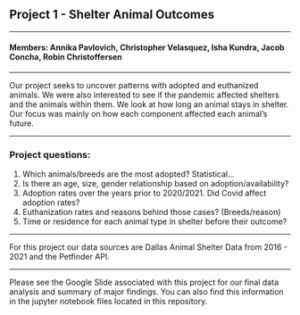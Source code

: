 ## Project 1 - Shelter Animal Outcomes
***
#### Members: Annika Pavlovich, Christopher Velasquez, Isha Kundra, Jacob Concha, Robin Christoffersen
***
Our project seeks to uncover patterns with adopted and euthanized animals.  We were also interested to see if the pandemic affected shelters and the animals within them.  We look at how long an animal stays in shelter.  Our focus was mainly on how each component affected each animal’s future.
***
### Project questions:
1. Which animals/breeds are the most adopted? Statistical...
2. Is there an age, size, gender relationship based on adoption/availability?
2. Adoption rates over the years prior to 2020/2021.  Did Covid affect adoption rates?
3. Euthanization rates and reasons behind those cases? (Breeds/reason)
4. Time or residence for each animal type in shelter before their outcome?
***
For this project our data sources are Dallas Animal Shelter Data from 2016 - 2021 and the Petfinder API.
***
Please see the Google Slide associated with this project for our final data analysis and summary of major findings.  You can also find this information in the jupyter notebook files located in this repository.
